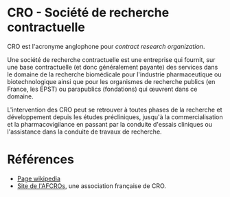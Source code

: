# CRO - Société de recherche contractuelle
<!-- SPDX-License-Identifier: MPL-2.0 -->

CRO est l'acronyme anglophone pour *contract research organization*.

Une société de recherche contractuelle est une entreprise qui fournit, sur une base contractuelle (et donc généralement payante) des services dans le domaine de la recherche biomédicale pour l'industrie pharmaceutique ou biotechnologique ainsi que pour les organismes de recherche publics (en France, les EPST) ou parapublics (fondations) qui œuvrent dans ce domaine. 

L'intervention des CRO peut se retrouver à toutes phases de la recherche et développement depuis les études précliniques, jusqu'à la commercialisation et la pharmacovigilance en passant par la conduite d'essais cliniques ou l'assistance dans la conduite de travaux de recherche. 

# Références

- [Page wikipedia](https://fr.wikipedia.org/wiki/Soci%C3%A9t%C3%A9_de_recherche_contractuelle)
- [Site de l'AFCROs](https://www.afcros.com/fr/), une association française de CRO.